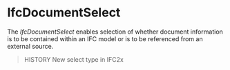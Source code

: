 # IfcDocumentSelect

The _IfcDocumentSelect_ enables selection of whether document information is to be contained within an IFC model or is to be referenced from an external source.
<!-- end of short definition -->

> HISTORY New select type in IFC2x
